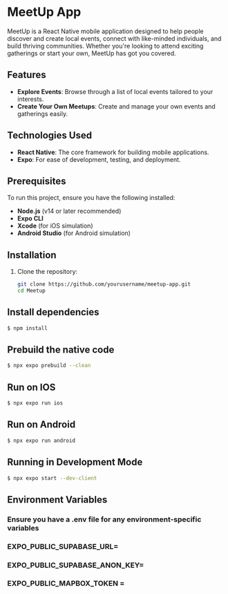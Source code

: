 # MeetUp App

MeetUp is a React Native mobile application designed to help people discover and create local events, connect with like-minded individuals, and build thriving communities. Whether you're looking to attend exciting gatherings or start your own, MeetUp has got you covered.

## Features

- **Explore Events**: Browse through a list of local events tailored to your interests.
- **Create Your Own Meetups**: Create and manage your own events and gatherings easily.

## Technologies Used

- **React Native**: The core framework for building mobile applications.
- **Expo**: For ease of development, testing, and deployment.

## Prerequisites

To run this project, ensure you have the following installed:

- **Node.js** (v14 or later recommended)
- **Expo CLI**
- **Xcode** (for iOS simulation)
- **Android Studio** (for Android simulation)

## Installation

1. Clone the repository:

   ```bash
   git clone https://github.com/yourusername/meetup-app.git
   cd Meetup
   ```

## Install dependencies

```bash
$ npm install
```

## Prebuild the native code

```bash
$ npx expo prebuild --clean
```

## Run on IOS

```bash
$ npx expo run ios
```

## Run on Android

```bash
$ npx expo run android
```

## Running in Development Mode

```bash
$ npx expo start --dev-client
```

## Environment Variables

### **Ensure you have a .env file for any environment-specific variables**

### EXPO_PUBLIC_SUPABASE_URL=

### EXPO_PUBLIC_SUPABASE_ANON_KEY=

### EXPO_PUBLIC_MAPBOX_TOKEN =
